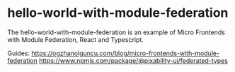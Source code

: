 # hello-world-with-module-federation
The hello-world-with-module-federation is an example of Micro Frontends with Module Federation, React and Typescript.

Guides: 
https://ogzhanolguncu.com/blog/micro-frontends-with-module-federation
https://www.npmjs.com/package/@pixability-ui/federated-types

